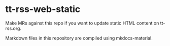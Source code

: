 # tt-rss-web-static

Make MRs against this repo if you want to update static HTML content on tt-rss.org.

Markdown files in this repository are compiled using mkdocs-material.
